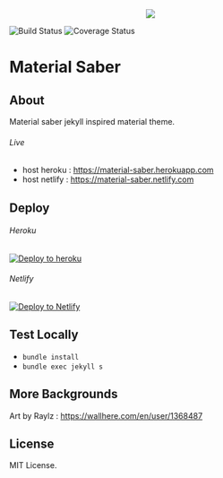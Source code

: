 <center><img src="https://github.com/rokhimin/jekyll-material-saber/blob/master/bg/material-saber.jpg" ></img></center>

![Build Status](https://travis-ci.com/rokhimin//jekyll-material-saber.svg?branch=master)
![Coverage Status](https://img.shields.io/badge/coverage-99%25-brightgreen)
# Material Saber
## About
Material saber jekyll inspired material theme.

###### Live
- host heroku : https://material-saber.herokuapp.com
- host netlify : https://material-saber.netlify.com
## Deploy

###### Heroku
[![Deploy to heroku](https://www.herokucdn.com/deploy/button.png)](https://dashboard.heroku.com/new?button-url=https://github.com/rokhimin/jekyll-material-saber&template=https://github.com/rokhimin/jekyll-material-saber)

###### Netlify
 [![Deploy to Netlify](https://www.netlify.com/img/deploy/button.svg)](https://app.netlify.com/start/deploy?repository=https://github.com/rokhimin/jekyll-material-saber)

## Test Locally
- ``bundle install``
- ``bundle exec jekyll s``

## More Backgrounds
Art by Raylz : https://wallhere.com/en/user/1368487


## License
MIT License.
